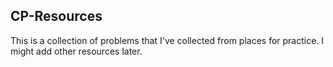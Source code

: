 ## CP-Resources
This is a collection of problems that I've collected from places for practice. I might add other resources later.
